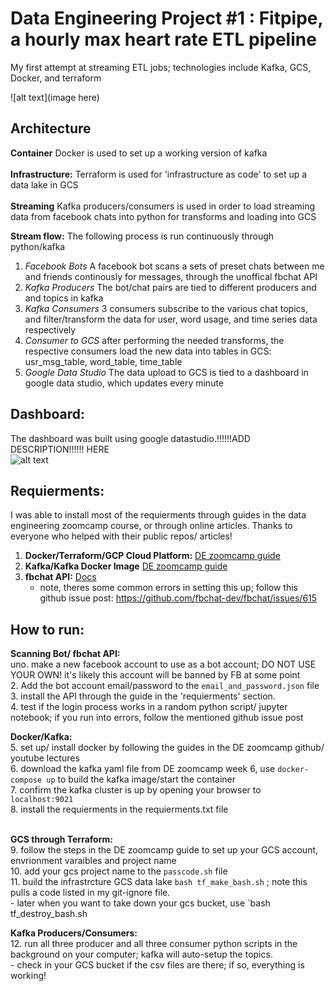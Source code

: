 # Data Engineering Project #1 : Fitpipe, a hourly max heart rate ETL pipeline 
My first attempt at streaming ETL jobs; technologies include Kafka, GCS, Docker, and terraform

![alt text](image here)
## Architecture
**Container** Docker is used to set up a working version of kafka <br><br>
**Infrastructure:** Terraform is used for 'infrastructure as code' to set up a data lake in GCS<br><br>
**Streaming** Kafka producers/consumers is used in order to load streaming data from facebook chats into python for transforms and loading into GCS

**Stream flow:** The following process is run continuously through python/kafka
1. *Facebook Bots* A facebook bot scans a sets of preset chats between me and friends continously for messages, through the unoffical fbchat API
2. *Kafka Producers* The bot/chat pairs are tied to different producers and and topics in kafka
3. *Kafka Consumers* 3 consumers subscribe to the various chat topics, and filter/transform the data for user, word usage, and time series data respectively 
4. *Consumer to GCS* after performing the needed transforms, the respective consumers load the new data into tables in GCS: usr_msg_table, word_table, time_table
5. *Google Data Studio* The data upload to GCS is tied to a dashboard in google data studio, which updates every minute 


## Dashboard:
The dashboard was built using google datastudio.!!!!!!ADD DESCRIPTION!!!!!! HERE <br>
![alt text]()

## Requierments:
I was able to install most of the requierments through guides in the data engineering zoomcamp course, or through online articles. Thanks to everyone who helped with their public repos/ articles!
1. **Docker/Terraform/GCP Cloud Platform:** [DE zoomcamp guide](https://github.com/DataTalksClub/data-engineering-zoomcamp/tree/main/week_1_basics_n_setup/1_terraform_gcp)
2. **Kafka/Kafka Docker Image** [DE zoomcamp guide](https://github.com/DataTalksClub/data-engineering-zoomcamp/tree/main/week_6_stream_processing)
4. **fbchat API:** [ Docs](https://fbchat.readthedocs.io/en/stable/)<br>
      - note, theres some common errors in setting this up; follow this github issue post: https://github.com/fbchat-dev/fbchat/issues/615

 
 ## How to run:
 **Scanning Bot/ fbchat API:**<br>
  uno. make a new facebook account to use as a bot account; DO NOT USE YOUR OWN! it's likely this account will be banned by FB at some point<br>
  2. Add the bot account email/password to the `email_and_password.json` file<br>
  3. install the API through the guide in the 'requierments' section.<br>
  4. test if the login process works in a random python script/ jupyter notebook; if you run into errors, follow the mentioned github issue post<br>

 **Docker/Kafka:**<br>
  5. set up/ install docker by following the guides in the DE zoomcamp github/ youtube lectures<br>
  6. download the kafka yaml file from DE zoomcamp week 6, use `docker-compose up` to build the kafka image/start the container<br>
  7. confirm the kafka cluster is up by opening your browser to `localhost:9021`<br>
  8. install the requierments in the requierments.txt file<br>
<br>
 
 **GCS through Terraform:** <br>
  9. follow the steps in the DE zoomcamp guide to set up your GCS account, envrionment varaibles and project name<br>
  10. add your gcs project name to the `passcode.sh` file<br>
  11. build the infrastrcture GCS data lake `bash tf_make_bash.sh` ; note this pulls a code listed in my git-ignore file.<br>
    - later when you want to take down your gcs bucket, use  `bash tf_destroy_bash.sh<br>
 
**Kafka Producers/Consumers:** <br>
  12. run all three producer and all three consumer python scripts in the background on your computer; kafka will auto-setup the topics.<br>
    - check in your GCS bucket if the csv files are there; if so, everything is working!

